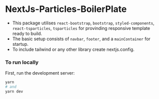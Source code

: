 # NextJs-Particles-BoilerPlate

- This package utilises `react-bootstrap`, `bootstrap`, `styled-components`, `react-tsparticles`, `tsparticles` for provinding responsive template ready to build.
- The basic setup consists of `navbar`, `footer`, and a `mainContainer` for startup.
- To include tailwind or any other library create nextjs.config.

### To run locally

First, run the development server:

```bash
yarn
# and
yarn dev
```
